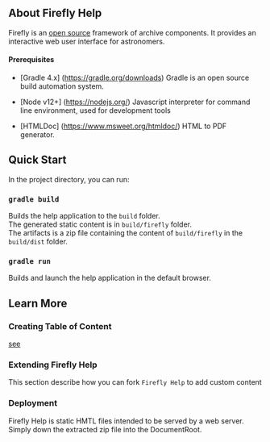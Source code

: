 ## About Firefly Help

Firefly is an [open source](https://github.com/Caltech-IPAC/firefly/) framework of archive components. 
It provides an interactive web user interface for astronomers. 


#### Prerequisites
 -  [Gradle 4.x] (https://gradle.org/downloads)
    Gradle is an open source build automation system.

 -  [Node v12+] (https://nodejs.org/) 
    Javascript interpreter for command line environment, used for development tools

 -  [HTMLDoc] (https://www.msweet.org/htmldoc/)
    HTML to PDF generator. 
 

## Quick Start

In the project directory, you can run:

### `gradle build`

Builds the help application to the `build` folder.  
The generated static content is in `build/firefly` folder.    
The artifacts is a zip file containing the content of `build/firefly` in the `build/dist` folder. 


### `gradle run`

Builds and launch the help application in the default browser.


## Learn More




### Creating Table of Content

[see](src/toc.js)

### Extending Firefly Help

This section describe how you can fork `Firefly Help` to add custom content

### Deployment

Firefly Help is static HMTL files intended to be served by a web server.  Simply down the extracted zip file into the DocumentRoot.  
